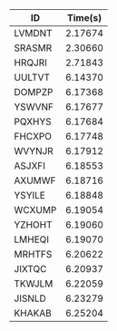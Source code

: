 |ID|Time(s)|
|-|-|
|LVMDNT|2.17674|
|SRASMR|2.30660|
|HRQJRI|2.71843|
|UULTVT|6.14370|
|DOMPZP|6.17368|
|YSWVNF|6.17677|
|PQXHYS|6.17684|
|FHCXPO|6.17748|
|WVYNJR|6.17912|
|ASJXFI|6.18553|
|AXUMWF|6.18716|
|YSYILE|6.18848|
|WCXUMP|6.19054|
|YZHOHT|6.19060|
|LMHEQI|6.19070|
|MRHTFS|6.20622|
|JIXTQC|6.20937|
|TKWJLM|6.22059|
|JISNLD|6.23279|
|KHAKAB|6.25204|
